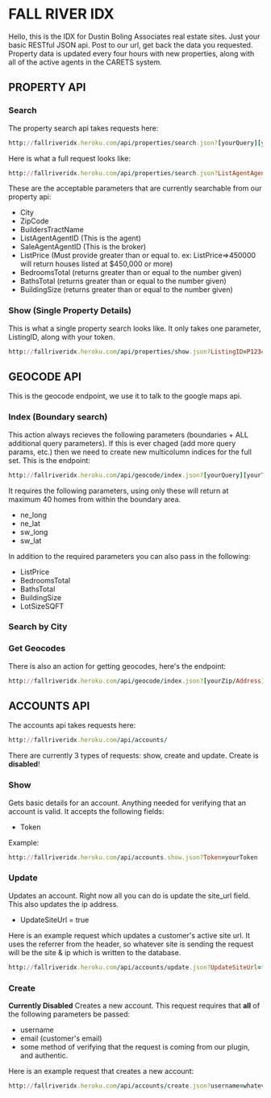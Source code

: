 # FALL RIVER IDX
Hello, this is the IDX for Dustin Boling Associates real estate sites. Just your basic RESTful JSON api. Post to our url, get back the data you requested. Property data is updated every four hours with new properties, along with all of the active agents in the CARETS system.

## PROPERTY API

### Search
The property search api takes requests here:

```ruby
http://fallriveridx.heroku.com/api/properties/search.json?[yourQuery][yourToken]
```

Here is what a full request looks like:

```ruby
http://fallriveridx.heroku.com/api/properties/search.json?ListAgentAgentID=A00000111&City=Newport%20Beach&Price=<750000&Token=yourToken
```

These are the acceptable parameters that are currently searchable from our property api:
* City
* ZipCode
* BuildersTractName
* ListAgentAgentID (This is the agent)
* SaleAgentAgentID (This is the broker)
* ListPrice (Must provide greater than or equal to. ex: ListPrice=>450000 will return houses listed at $450,000 or more)
* BedroomsTotal (returns greater than or equal to the number given)
* BathsTotal (returns greater than or equal to the number given)
* BuildingSize (returns greater than or equal to the number given)

### Show (Single Property Details)
This is what a single property search looks like. It only takes one parameter, ListingID, along with your token.

```ruby
http://fallriveridx.heroku.com/api/properties/show.json?ListingID=P12345678&Token=yourToken
```

## GEOCODE API
This is the geocode endpoint, we use it to talk to the google maps api.

### Index (Boundary search)
This action always recieves the following parameters (boundaries + ALL additional query parameters). If this is ever chaged (add more query params, etc.) then we need to create new multicolumn indices for the full set. This is the endpoint:

``` ruby
http://fallriveridx.heroku.com/api/geocode/index.json?[yourQuery][yourToken]
```

It requires the following parameters, using only these will return at maximum 40 homes from within the boundary area. 
* ne_long 
* ne_lat 
* sw_long
* sw_lat

In addition to the required parameters you can also pass in the following:
* ListPrice
* BedroomsTotal
* BathsTotal
* BuildingSize
* LotSizeSQFT

### Search by City

### Get Geocodes
There is also an action for getting geocodes, here's the endpoint:
``` ruby
http://fallriveridx.heroku.com/api/geocode/index.json?[yourZip/Address]
```

## ACCOUNTS API
The accounts api takes requests here:

```ruby
http://fallriveridx.heroku.com/api/accounts/
```

There are currently 3 types of requests: show, create and update. Create is **disabled**!

### Show
Gets basic details for an account. Anything needed for verifying that an account is valid. It accepts the following fields:
* Token

Example:
``` ruby
http://fallriveridx.heroku.com/api/accounts.show.json?Token=yourToken
```

### Update
Updates an account. Right now all you can do is update the site_url field. This also updates the ip address.
* UpdateSiteUrl =  true

Here is an example request which updates a customer's active site url. It uses the referrer from the header, so whatever site is sending the request will be the site & ip which is written to the database.

```ruby
http://fallriveridx.heroku.com/api/accounts/update.json?UpdateSiteUrl=true&Token=yourToken
```

### Create
**Currently Disabled**
Creates a new account. This request requires that **all** of the following parameters be passed:
* username
* email (customer's email)
* some method of verifying that the request is coming from our plugin, and authentic.

Here is an example request that creates a new account:

```ruby
http://fallriveridx.heroku.com/api/accounts/create.json?username=whatever&email=example@foo.com
```
